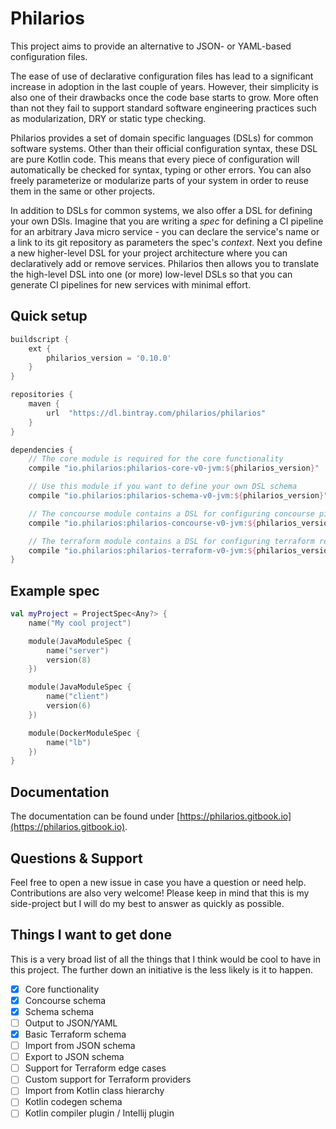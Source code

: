 # Philarios

This project aims to provide an alternative to JSON- or YAML-based configuration files.

The ease of use of declarative configuration files has lead to a significant increase in adoption in the last couple of
years. However, their simplicity is also one of their drawbacks once the code base starts to grow. More often than not
they fail to support standard software engineering practices such as modularization, DRY or static type checking.

Philarios provides a set of domain specific languages (DSLs) for common software systems. Other than their official
configuration syntax, these DSL are pure Kotlin code. This means that every piece of configuration will automatically
be checked for syntax, typing or other errors. You can also freely parameterize or modularize parts of your system in
order to reuse them in the same or other projects.

In addition to DSLs for common systems, we also offer a DSL for defining your own DSls. Imagine that you are writing a
*spec* for defining a CI pipeline for an arbitrary Java micro service - you can declare the service's name or a link
to its git repository as parameters the spec's *context*. Next you define a new higher-level DSL for your project
architecture where you can declaratively add or remove services. Philarios then allows you to translate the high-level
DSL into one (or more) low-level DSLs so that you can generate CI pipelines for new services with minimal effort.

## Quick setup

```groovy
buildscript {
    ext {
        philarios_version = '0.10.0'
    }
}

repositories {
	maven {
		url  "https://dl.bintray.com/philarios/philarios"
	}
}

dependencies {
    // The core module is required for the core functionality
    compile "io.philarios:philarios-core-v0-jvm:${philarios_version}"

    // Use this module if you want to define your own DSL schema
    compile "io.philarios:philarios-schema-v0-jvm:${philarios_version}"

    // The concourse module contains a DSL for configuring concourse pipelines
    compile "io.philarios:philarios-concourse-v0-jvm:${philarios_version}"

    // The terraform module contains a DSL for configuring terraform resources
    compile "io.philarios:philarios-terraform-v0-jvm:${philarios_version}"
}
```

## Example spec

```kotlin
val myProject = ProjectSpec<Any?> {
    name("My cool project")

    module(JavaModuleSpec {
        name("server")
        version(8)
    })

    module(JavaModuleSpec {
        name("client")
        version(6)
    })

    module(DockerModuleSpec {
        name("lb")
    })
}
```

## Documentation

The documentation can be found under [https://philarios.gitbook.io](https://philarios.gitbook.io).

## Questions & Support

Feel free to open a new issue in case you have a question or need help. Contributions are also very welcome! Please keep
in mind that this is my side-project but I will do my best to answer as quickly as possible.

## Things I want to get done

This is a very broad list of all the things that I think would be cool to have in this project. The further down an
initiative is the less likely is it to happen.

- [x] Core functionality
- [x] Concourse schema
- [x] Schema schema
- [ ] Output to JSON/YAML
- [x] Basic Terraform schema
- [ ] Import from JSON schema
- [ ] Export to JSON schema
- [ ] Support for Terraform edge cases
- [ ] Custom support for Terraform providers
- [ ] Import from Kotlin class hierarchy
- [ ] Kotlin codegen schema
- [ ] Kotlin compiler plugin / Intellij plugin
